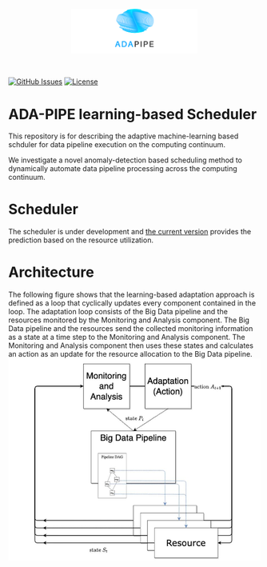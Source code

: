 <p align="center"><img width=50% src="https://raw.githubusercontent.com/DataCloud-project/ADA-PIPE/main/figure/ADAPIPE_Logo_TransparentBackground_White.png"></p>&nbsp;

[![GitHub Issues](https://img.shields.io/github/issues/DataCloud-project/ADA-PIPE.svg)](https://github.com/DataCloud-project/ADA-PIPE/issues)
[![License](https://img.shields.io/badge/license-Apache2.0-blue.svg)](https://opensource.org/licenses/Apache-2.0)

# ADA-PIPE learning-based Scheduler

This repository is for describing the adaptive machine-learning based schduler for data pipeline execution on the computing continuum.

We investigate a novel anomaly-detection based scheduling method to dynamically automate data pipeline processing across the computing continuum. 

# Scheduler
The scheduler is under development and [the current version](https://github.com/MyGodItsFull0fStars/alibaba_clusterdata/tree/gpu-utilization-prediction/cluster-trace-gpu-v2020/prediction) provides the prediction based on the resource utilization. 


# Architecture
The following figure shows that the learning-based adaptation approach is defined as a loop that cyclically updates every component contained in the loop.
The adaptation loop consists of the Big Data pipeline and the resources monitored by the Monitoring and Analysis component. The Big Data pipeline and the resources send the collected monitoring information as a state at a time step to the Monitoring and Analysis component. The Monitoring and Analysis component then uses these states and calculates an action as an update for the resource allocation to the Big Data pipeline.
![alt text](https://raw.githubusercontent.com/DataCloud-project/ADA-PIPE/main/ADA-learning-scheduler/ada-loop2.JPG)
